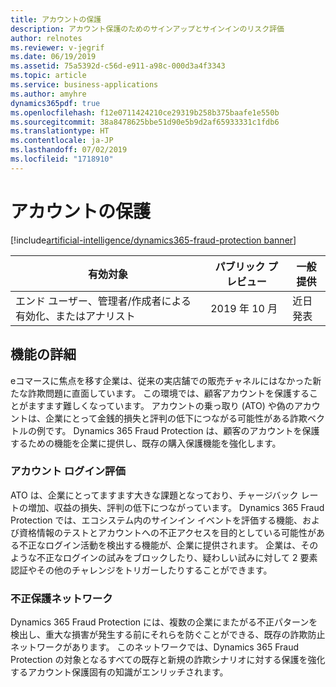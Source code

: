 ```yaml
---
title: アカウントの保護
description: アカウント保護のためのサインアップとサインインのリスク評価
author: relnotes
ms.reviewer: v-jegrif
ms.date: 06/19/2019
ms.assetid: 75a5392d-c56d-e911-a98c-000d3a4f3343
ms.topic: article
ms.service: business-applications
ms.author: amyhre
dynamics365pdf: true
ms.openlocfilehash: f12e0711424210ce29319b258b375baafe1e550b
ms.sourcegitcommit: 38a8478625bbe51d90e5b9d2af65933331c1fdb6
ms.translationtype: HT
ms.contentlocale: ja-JP
ms.lasthandoff: 07/02/2019
ms.locfileid: "1718910"
---
```

# <a name="account-protection"></a>アカウントの保護
[!include[artificial-intelligence/dynamics365-fraud-protection banner](../includes/artificial-intelligence/dynamics365-fraud-protection.md)]

| 有効対象    |  パブリック プレビュー | 一般提供 | 
| ---------- | ---------- |---------- |
|エンド ユーザー、管理者/作成者による有効化、またはアナリスト|2019 年 10 月| 近日発表|






## <a name="feature-details"></a>機能の詳細
<!--feature detail start -->
eコマースに焦点を移す企業は、従来の実店舗での販売チャネルにはなかった新たな詐欺問題に直面しています。 この環境では、顧客アカウントを保護することがますます難しくなっています。 アカウントの乗っ取り (ATO) や偽のアカウントは、企業にとって金銭的損失と評判の低下につながる可能性がある詐欺ベクトルの例です。 Dynamics 365 Fraud Protection は、顧客のアカウントを保護するための機能を企業に提供し、既存の購入保護機能を強化します。

### <a name="account-sign-in-assessment"></a>アカウント ログイン評価
ATO は、企業にとってますます大きな課題となっており、チャージバック レートの増加、収益の損失、評判の低下につながっています。 Dynamics 365 Fraud Protection では、エコシステム内のサインイン イベントを評価する機能、および資格情報のテストとアカウントへの不正アクセスを目的としている可能性がある不正なログイン活動を検出する機能が、企業に提供されます。 企業は、そのような不正なログインの試みをブロックしたり、疑わしい試みに対して 2 要素認証やその他のチャレンジをトリガーしたりすることができます。

### <a name="fraud-protection-network"></a>不正保護ネットワーク
Dynamics 365 Fraud Protection には、複数の企業にまたがる不正パターンを検出し、重大な損害が発生する前にそれらを防ぐことができる、既存の詐欺防止ネットワークがあります。 このネットワークでは、Dynamics 365 Fraud Protection の対象となるすべての既存と新規の詐欺シナリオに対する保護を強化するアカウント保護固有の知識がエンリッチされます。
<!--feature detail end -->










